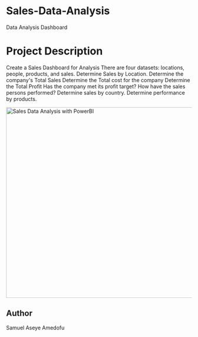 # Sales-Data-Analysis
Data Analysis Dashboard 

# Project Description
Create a Sales Dashboard for Analysis
There are four datasets: locations, people, products, and sales. 
Determine Sales by Location.
Determine the company's Total Sales
Determine the Total cost for the company
Determine the Total Profit
Has the company met its profit target?
How have the sales persons performed?
Determine sales by country.
Determine performance by products.

<img width="516" alt="Sales Data Analysis with PowerBI" src="https://user-images.githubusercontent.com/114199120/205873553-53441366-9cbc-493a-ac54-5143a56f4d47.PNG">


## Author
Samuel Aseye Amedofu
